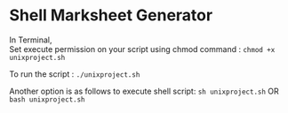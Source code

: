 # Shell Marksheet Generator

In Terminal, <br>
Set execute permission on your script using chmod command :
    ```chmod +x unixproject.sh```

To run the script :
    ```./unixproject.sh```

Another option is as follows to execute shell script:
    ```sh unixproject.sh```
      OR
  ```bash unixproject.sh```
